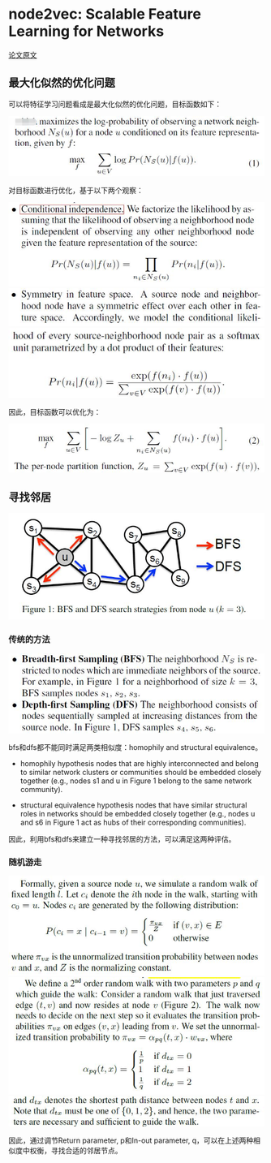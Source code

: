 # node2vec: Scalable Feature Learning for Networks

[论文原文](https://github.com/chenboability/RecommenderSystem-Paper/blob/master/Top%20N%20Problem/paper/node2vec%20Scalable%20Feature%20Learning%20for%20Networks.pdf)

## 最大化似然的优化问题

可以将特征学习问题看成是最大化似然的优化问题，目标函数如下：

![](res/21.jpg)

对目标函数进行优化，基于以下两个观察：

![](res/22.jpg)
![](res/23.jpg)
![](res/24.jpg)

因此，目标函数可以优化为：

![](res/25.jpg)

## 寻找邻居

![](res/26.jpg)

### 传统的方法

![](res/27.jpg)

bfs和dfs都不能同时满足两类相似度：homophily and structural
equivalence。

- homophily hypothesis nodes that are highly interconnected and belong to similar network clusters
or communities should be embedded closely together (e.g.,
nodes s1 and u in Figure 1 belong to the same network community).

- structural equivalence hypothesis nodes that have similar structural roles in networks should be embedded
closely together (e.g., nodes u and s6 in Figure 1 act as
hubs of their corresponding communities).

因此，利用bfs和dfs来建立一种寻找邻居的方法，可以满足这两种评估。

### 随机游走

![](res/28.jpg)
![](res/29.jpg)
![](res/30.jpg)

因此，通过调节Return parameter, p和In-out parameter, q，可以在上述两种相似度中权衡，寻找合适的邻居节点。





